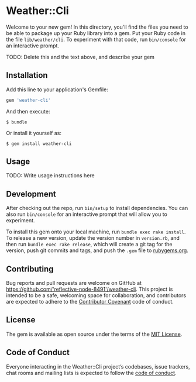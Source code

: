 # Weather::Cli

Welcome to your new gem! In this directory, you'll find the files you need to be able to package up your Ruby library into a gem. Put your Ruby code in the file `lib/weather/cli`. To experiment with that code, run `bin/console` for an interactive prompt.

TODO: Delete this and the text above, and describe your gem

## Installation

Add this line to your application's Gemfile:

```ruby
gem 'weather-cli'
```

And then execute:

    $ bundle

Or install it yourself as:

    $ gem install weather-cli

## Usage

TODO: Write usage instructions here

## Development

After checking out the repo, run `bin/setup` to install dependencies. You can also run `bin/console` for an interactive prompt that will allow you to experiment.

To install this gem onto your local machine, run `bundle exec rake install`. To release a new version, update the version number in `version.rb`, and then run `bundle exec rake release`, which will create a git tag for the version, push git commits and tags, and push the `.gem` file to [rubygems.org](https://rubygems.org).

## Contributing

Bug reports and pull requests are welcome on GitHub at https://github.com/'reflective-node-8491'/weather-cli. This project is intended to be a safe, welcoming space for collaboration, and contributors are expected to adhere to the [Contributor Covenant](http://contributor-covenant.org) code of conduct.

## License

The gem is available as open source under the terms of the [MIT License](https://opensource.org/licenses/MIT).

## Code of Conduct

Everyone interacting in the Weather::Cli project’s codebases, issue trackers, chat rooms and mailing lists is expected to follow the [code of conduct](https://github.com/'reflective-node-8491'/weather-cli/blob/master/CODE_OF_CONDUCT.md).
